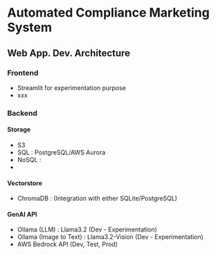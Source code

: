# Automated Compliance Marketing System
## Web App. Dev. Architecture
### Frontend
- Streamlit for experimentation purpose
- xxx

### Backend
#### Storage
- S3
- SQL : PostgreSQL/AWS Aurora
- NoSQL :
- 
#### Vectorstore
- ChromaDB : (Integration with either SQLite/PostgreSQL)
#### GenAI API
- Ollama (LLM) : Llama3.2 (Dev - Experimentation)
- Ollama (Image to Text) : Llama3.2-Vision (Dev - Experimentation)
- AWS Bedrock API (Dev, Test, Prod)
